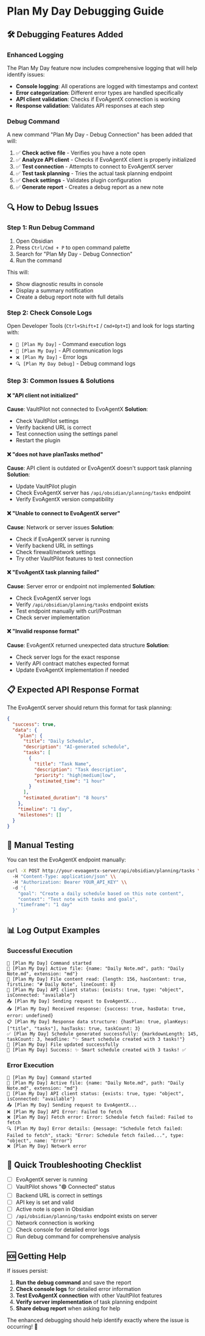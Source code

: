 # Plan My Day Debugging Guide

## 🛠️ Debugging Features Added

### Enhanced Logging
The Plan My Day feature now includes comprehensive logging that will help identify issues:

- **Console logging**: All operations are logged with timestamps and context
- **Error categorization**: Different error types are handled specifically
- **API client validation**: Checks if EvoAgentX connection is working
- **Response validation**: Validates API responses at each step

### Debug Command
A new command "Plan My Day - Debug Connection" has been added that will:

1. ✅ **Check active file** - Verifies you have a note open
2. ✅ **Analyze API client** - Checks if EvoAgentX client is properly initialized
3. ✅ **Test connection** - Attempts to connect to EvoAgentX server
4. ✅ **Test task planning** - Tries the actual task planning endpoint
5. ✅ **Check settings** - Validates plugin configuration
6. ✅ **Generate report** - Creates a debug report as a new note

## 🔍 How to Debug Issues

### Step 1: Run Debug Command
1. Open Obsidian
2. Press `Ctrl/Cmd + P` to open command palette
3. Search for "Plan My Day - Debug Connection"
4. Run the command

This will:
- Show diagnostic results in console
- Display a summary notification
- Create a debug report note with full details

### Step 2: Check Console Logs
Open Developer Tools (`Ctrl+Shift+I` / `Cmd+Opt+I`) and look for logs starting with:
- `🚀 [Plan My Day]` - Command execution logs
- `🔄 [Plan My Day]` - API communication logs
- `❌ [Plan My Day]` - Error logs
- `🔍 [Plan My Day Debug]` - Debug command logs

### Step 3: Common Issues & Solutions

#### ❌ "API client not initialized"
**Cause**: VaultPilot not connected to EvoAgentX
**Solution**: 
- Check VaultPilot settings
- Verify backend URL is correct
- Test connection using the settings panel
- Restart the plugin

#### ❌ "does not have planTasks method"
**Cause**: API client is outdated or EvoAgentX doesn't support task planning
**Solution**:
- Update VaultPilot plugin
- Check EvoAgentX server has `/api/obsidian/planning/tasks` endpoint
- Verify EvoAgentX version compatibility

#### ❌ "Unable to connect to EvoAgentX server"
**Cause**: Network or server issues
**Solution**:
- Check if EvoAgentX server is running
- Verify backend URL in settings
- Check firewall/network settings
- Try other VaultPilot features to test connection

#### ❌ "EvoAgentX task planning failed"
**Cause**: Server error or endpoint not implemented
**Solution**:
- Check EvoAgentX server logs
- Verify `/api/obsidian/planning/tasks` endpoint exists
- Test endpoint manually with curl/Postman
- Check server implementation

#### ❌ "Invalid response format"
**Cause**: EvoAgentX returned unexpected data structure
**Solution**:
- Check server logs for the exact response
- Verify API contract matches expected format
- Update EvoAgentX implementation if needed

## 📋 Expected API Response Format

The EvoAgentX server should return this format for task planning:

```json
{
  "success": true,
  "data": {
    "plan": {
      "title": "Daily Schedule",
      "description": "AI-generated schedule",
      "tasks": [
        {
          "title": "Task Name",
          "description": "Task description",
          "priority": "high|medium|low",
          "estimated_time": "1 hour"
        }
      ],
      "estimated_duration": "8 hours"
    },
    "timeline": "1 day",
    "milestones": []
  }
}
```

## 🔧 Manual Testing

You can test the EvoAgentX endpoint manually:

```bash
curl -X POST http://your-evoagentx-server/api/obsidian/planning/tasks \\
  -H "Content-Type: application/json" \\
  -H "Authorization: Bearer YOUR_API_KEY" \\
  -d '{
    "goal": "Create a daily schedule based on this note content",
    "context": "Test note with tasks and goals",
    "timeframe": "1 day"
  }'
```

## 📊 Log Output Examples

### Successful Execution
```
🚀 [Plan My Day] Command started
📁 [Plan My Day] Active file: {name: "Daily Note.md", path: "Daily Note.md", extension: "md"}
📝 [Plan My Day] File content read: {length: 156, hasContent: true, firstLine: "# Daily Note", lineCount: 8}
🔗 [Plan My Day] API client status: {exists: true, type: "object", isConnected: "available"}
📤 [Plan My Day] Sending request to EvoAgentX...
📥 [Plan My Day] Received response: {success: true, hasData: true, error: undefined}
📋 [Plan My Day] Response data structure: {hasPlan: true, planKeys: ["title", "tasks"], hasTasks: true, taskCount: 3}
✅ [Plan My Day] Schedule generated successfully: {markdownLength: 145, taskCount: 3, headline: "✨ Smart schedule created with 3 tasks!"}
💾 [Plan My Day] File updated successfully
🎉 [Plan My Day] Success: ✨ Smart schedule created with 3 tasks! ✅
```

### Error Execution
```
🚀 [Plan My Day] Command started
📁 [Plan My Day] Active file: {name: "Daily Note.md", path: "Daily Note.md", extension: "md"}
🔗 [Plan My Day] API client status: {exists: true, type: "object", isConnected: "available"}
📤 [Plan My Day] Sending request to EvoAgentX...
❌ [Plan My Day] API Error: Failed to fetch
❌ [Plan My Day] Fetch error: Error: Schedule fetch failed: Failed to fetch
🔍 [Plan My Day] Error details: {message: "Schedule fetch failed: Failed to fetch", stack: "Error: Schedule fetch failed...", type: "object", name: "Error"}
❌ [Plan My Day] Network error
```

## 🎯 Quick Troubleshooting Checklist

- [ ] EvoAgentX server is running
- [ ] VaultPilot shows "🟢 Connected" status
- [ ] Backend URL is correct in settings
- [ ] API key is set and valid
- [ ] Active note is open in Obsidian
- [ ] `/api/obsidian/planning/tasks` endpoint exists on server
- [ ] Network connection is working
- [ ] Check console for detailed error logs
- [ ] Run debug command for comprehensive analysis

## 🆘 Getting Help

If issues persist:

1. **Run the debug command** and save the report
2. **Check console logs** for detailed error information
3. **Test EvoAgentX connection** with other VaultPilot features
4. **Verify server implementation** of task planning endpoint
5. **Share debug report** when asking for help

The enhanced debugging should help identify exactly where the issue is occurring! 🚀
